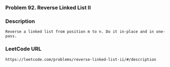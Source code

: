 ### Problem 92. Reverse Linked List II

### Description
	Reverse a linked list from position m to n. Do it in-place and in one-pass.

### LeetCode URL
	https://leetcode.com/problems/reverse-linked-list-ii/#/description
